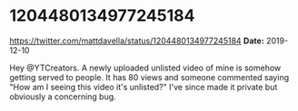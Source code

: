 # 1204480134977245184
https://twitter.com/mattdavella/status/1204480134977245184
**Date:** 2019-12-10

Hey @YTCreators. A newly uploaded unlisted video of mine is somehow getting served to people. It has 80 views and someone commented saying "How am I seeing this video it's unlisted?" I've since made it private but obviously a concerning bug.
